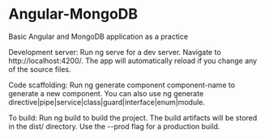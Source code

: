 # Angular-MongoDB

Basic Angular and MongoDB application as a practice

Development server:
Run ng serve for a dev server. Navigate to http://localhost:4200/. The app will automatically reload if you change any of the source files.

Code scaffolding:
Run ng generate component component-name to generate a new component. You can also use ng generate directive|pipe|service|class|guard|interface|enum|module.

To build:
Run ng build to build the project. The build artifacts will be stored in the dist/ directory. Use the --prod flag for a production build.
